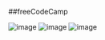 ##freeCodeCamp

![image](https://github.com/user-attachments/assets/e292dbb3-fcbc-433e-9995-44b50cb3127c)
![image](https://github.com/user-attachments/assets/8de3d5d1-a8af-4a5a-963c-b7002d08f3ec)
![image](https://github.com/user-attachments/assets/d8c79eac-9ec8-4856-baf7-c0b44b52a55a)
